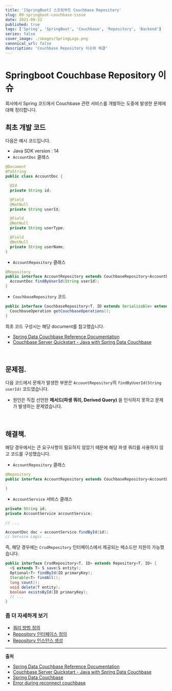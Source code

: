 ```yaml
---
title: '[SpringBoot] 스프링부트 Couchbase Repository'
slug: 00-springboot-couchbase-issue
date: 2021-09-22
published: true
tags: ['Spring', 'SpringBoot', 'Couchbase', 'Repository', 'Backend']
series: false
cover_image: ./images/SpringLogo.png
canonical_url: false
description: 'Couchbase Repository 이슈와 해결'
---
```


# Springboot Couchbase Repository 이슈

회사에서 Spring 코드에서 Couchbase 관련 서비스를 개발하는 도중에 발생한 문제에 대해 정리합니다.

## 최초 개발 코드

다음은 예시 코드입니다.

- Java SDK version : 14
- `AccountDoc` 클래스

```java
@Document
@ToString
public class AccountDoc {

  @Id
  private String id;

  @Field
  @NotNull
  private String userId;

  @Field
  @NotNull
  private String userType;

  @Field
  @NotNull
  private String userName;
}
```

- `AccountRepository` 클래스

```java
@Repository
public interface AccountRepository extends CouchbaseRepository<AccountDoc, String> {
  AccountDoc findByUserId(String userId);
}
```

- `CouchbaseRepository` 코드

```java
public interface CouchbaseRepository<T, ID extends Serializable> extends CrudRepository<T, ID> {
  CouchbaseOperation getCouchbaseOperations();
}
```

최초 코드 구성시는 해당 document를 참고했습니다.

- [Spring Data Couchbase Reference Documentation](https://docs.spring.io/spring-data/couchbase/docs/current/reference/html/#reference)
- [Couchbase Server Quickstart - Java with Spring Data Couchbase](https://docs.couchbase.com/tutorials/quick-start/quickstart-java27-springdata32-intellij-firstquery-cb65.html#prerequisite-run-couchbase-server)

<br/>

## 문제점.

다음 코드에서 문제가 발생한 부분은 `AccountRepository`의 `findByUserId(String userId)` 코드였습니다.

- 원인은 직접 선언한 **메서드(파생 쿼리, Derived Query)** 을 인식하지 못하고 문제가 발생하는 문제였습니다.

<br/>

## 해결책.

해당 경우에서는 큰 요구사항이 필요하지 않았기 때문에 해당 파생 쿼리를 사용하지 않고 코드를 구성했습니다.

- `AccountRepository` 클래스

```java
@Repository
public interface AccountRepository extends CouchbaseRepository<AccountDoc, String> {

}
```

- `AccountService` 서비스 클래스

```java
private String id;
private AccountService accountService;

// ...

AccountDoc doc = accountService.findById(id);
// Service Logic ...
```

즉, 해당 경우에는 `CrudRepository` 인터페이스에서 제공되는 메소드만 지원이 가능했습니다.

```java
public interface CrudRepository<T, ID> extends Repository<T, ID> {
  <S extends T> S save(S entity);
  Optional<T> findById(ID primaryKey);
  Iterable<T> findAll();
  long count();
  void delete(T entity);
  boolean existsById(ID primaryKey);
  // ...
}
```

### 좀 더 자세하게 보기

- [쿼리 방법 정의](https://docs.spring.io/spring-data/couchbase/docs/current/reference/html/#repositories.query-methods.details)
- [Repository 인터페이스 정의](https://docs.spring.io/spring-data/couchbase/docs/current/reference/html/#repositories.definition)
- [Repository 인스턴스 생성](https://docs.spring.io/spring-data/couchbase/docs/current/reference/html/#repositories.create-instances)

---

**출처**

- [Spring Data Couchbase Reference Documentation](https://docs.spring.io/spring-data/couchbase/docs/current/reference/html/#reference)
- [Couchbase Server Quickstart - Java with Spring Data Couchbase](https://docs.couchbase.com/tutorials/quick-start/quickstart-java27-springdata32-intellij-firstquery-cb65.html#prerequisite-run-couchbase-server)
- [Spring Data Couchbase](https://spring.io/projects/spring-data-couchbase#overview)
- [Error during reconnect couchbase](https://forums.couchbase.com/t/error-during-reconnect-com-couchbase-client-deps-io-netty-channel-connecttimeoutexception-connect-callback-did-not-return-hit-safeguarding-timeout/23911)
